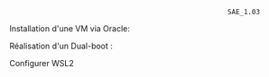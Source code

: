                                                           SAE_1.03



Installation d'une VM via Oracle: 

Réalisation d'un Dual-boot : 

Configurer WSL2
